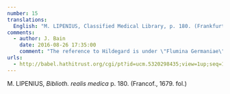 ```yaml
---
number: 15
translations:
  English: "M. LIPENIUS, Classified Medical Library, p. 180. (Frankfurt, 1679. fol.) [Trans. S. Docking]"
comments:
  - author: J. Bain
    date: 2016-08-26 17:35:00
    comment: "The reference to Hildegard is under \"Flumina Germaniae\"."
urls:
  - http://babel.hathitrust.org/cgi/pt?id=ucm.5320298435;view=1up;seq=1
---
```


M. LIPENIUS, <em>Biblioth. realis medica</em> p. 180. (Francof., 1679. fol.)
